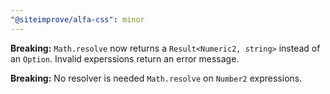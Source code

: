 ```yaml
---
"@siteimprove/alfa-css": minor
---
```


**Breaking:** `Math.resolve` now returns a `Result<Numeric2, string>` instead of an `Option`.
Invalid experssions return an error message.

**Breaking:** No resolver is needed `Math.resolve` on `Number2` expressions.
